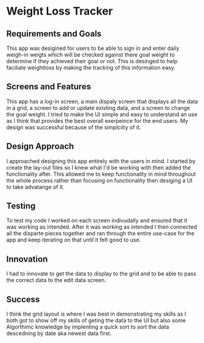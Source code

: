 # Weight Loss Tracker

## Requirements and Goals
This app was desigined for users to be able to sign in and enter daily weigh-in weigts which will be checked against there goal weight to determine if they achieved their goal or not. This is desinged to help faciliate weightloss by making the tracking of this information easy. 

## Screens and Features
This app has a log-in screen, a main dispaly screen that displays all the data in a grid, a screen to add or update existing data, and a screen to change the goal weight. I tried to make the UI simple and easy to understand an use as I think that provides the best overall exerpeince for the end users. My design was successful because of the simplciity of it.

## Design Approach
I approached designing this app entirely with the users in mind. I started by create the lay-out files so I knew what I'd be working with then added the functionality after. This allowed me to keep functionality in mind throughout the whole process rather than focusing on functionality then desiging a UI to take advatange of it. 

## Testing
To test my code I worked on each screen indivudally and ensured that it was working as intended. After it was working as intended I then connected all the disparte pieces together and ran through the entire use-case for the app and keep iterating on that until it felt good to use.

## Innovation
I had to innovate to get the data to display to the grid and to be able to pass the correct data to the edit data screen.

## Success
I think the grid layout is where I was best in demonstrating my skills as I both got to show off my skills of geting the data to the UI but also some Algorthimc knowledge by implenting a quick sort to sort the data descedning by date aka newest data first.
 
